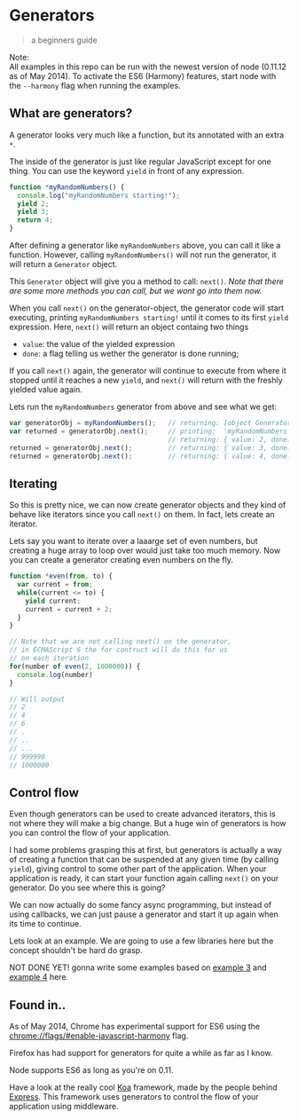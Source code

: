# Generators

> a beginners guide

Note:  
All examples in this repo can be run with the newest version of node (0.11.12 as of May 2014).
To activate the ES6 (Harmony) features, start node with the `--harmony` flag
when running the examples.


## What are generators?

A generator looks very much like a function, but its annotated with an extra `*`.

The inside of the generator is just like regular JavaScript except for one thing.
You can use the keyword `yield` in front of any expression.

```javascript
function *myRandomNumbers() {
  console.log("myRandomNumbers starting!");
  yield 2;
  yield 3;
  return 4;
}
```

After defining a generator like `myRandomNumbers` above, you can call it like
a function. However, calling `myRandomNumbers()` will not run the generator,
it will return a `Generator` object.

This `Generator` object will give you a method to call: `next()`. _Note that
there are some more methods you can call, but we wont go into them now._

When you call `next()` on the generator-object, the generator code will start
executing, printing `myRandomNumbers starting!` until it comes to its first `yield` expression. Here, `next()` will
return an object containg two things

- `value`: the value of the yielded expression
- `done`: a flag telling us wether the generator is done running;

If you call `next()` again, the generator will continue to execute from where
it stopped until it reaches a new `yield`, and `next()` will return with the
freshly yielded value again.

Lets run the `myRandomNumbers` generator from above and see what we get:

```javascript
var generatorObj = myRandomNumbers();   // returning: [object Generator]
var returned = generatorObj.next();     // printing:  'myRandomNumbers starting!'
                                        // returning: { value: 2, done: false }
returned = generatorObj.next();         // returning: { value: 3, done: false }
returned = generatorObj.next();         // returning: { value: 4, done: true }
```

## Iterating

So this is pretty nice, we can now create generator objects and they kind of
behave like iterators since you call `next()` on them. In fact, lets create an
iterator.

Lets say you want to iterate over a laaarge set of even numbers, but
creating a huge array to loop over would just take too much memory. Now you can
create a generator creating even numbers on the fly.

```javascript
function *even(from, to) {
  var current = from;
  while(current <= to) {
    yield current;
    current = current + 2;
  }
}

// Note that we are not calling next() on the generator,
// in ECMAScript 6 the for contruct will do this for us
// on each iteration
for(number of even(2, 1000000)) {
  console.log(number)
}

// Will output
// 2
// 4
// 6
// .
// ..
// ...
// 999998
// 1000000

```


## Control flow

Even though generators can be used to create advanced iterators, this is not
where they will make a big change. But a huge win of generators is how you can
control the flow of your application.

I had some problems grasping this at first,
but generators is actually a way of creating a function that can be suspended at
any given time (by calling `yield`), giving control to some other part of the
application. When your application is ready, it can start your function again
calling `next()` on your generator. Do you see where this is going?

We can now actually do some fancy async programming, but instead of using
callbacks, we can just pause a generator and start it up again when its time to
continue.

Lets look at an example. We are going to use a few libraries here but the concept
shouldn't be hard do grasp.

NOT DONE YET! gonna write some examples based on [example 3](3-get-sync.js) and [example 4](4-get-async.js) here.


## Found in..

As of May 2014, Chrome has experimental support for ES6 using the
[chrome://flags/#enable-javascript-harmony](chrome://flags/#enable-javascript-harmony)
flag.

Firefox has had support for generators for quite a while as far as I know.

Node supports ES6 as long as you're on 0.11.

Have a look at the really cool [Koa](http://koajs.com/) framework, made by the
people behind [Express](http://expressjs.com/). This framework uses generators
to control the flow of your application using middleware.
